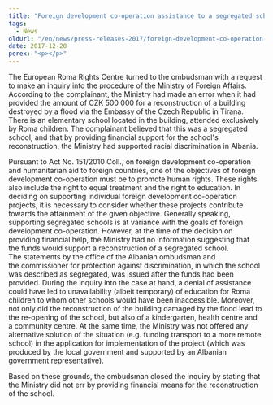 ```yaml
---
title: "Foreign development co-operation assistance to a segregated school"
tags:
  - News
oldUrl: "/en/news/press-releases-2017/foreign-development-co-operation-assistance-to-a-segregated-school/"
date: 2017-12-20
perex: "<p></p>"
---
```


<!-- imported from the old website -->

<p>The European Roma Rights Centre turned to the ombudsman with a request to make an inquiry into the procedure of the Ministry of Foreign Affairs. According to the complainant, the Ministry had made an error when it had provided the amount of CZK 500 000 for a reconstruction of a building destroyed by a flood via the Embassy of the Czech Republic in Tirana. There is an elementary school located in the building, attended exclusively by Roma children. The complainant believed that this was a segregated school, and that by providing financial support for the school's reconstruction, the Ministry had supported racial discrimination in Albania.</p> <p>Pursuant to Act No. 151/2010 Coll., on foreign development co-operation and humanitarian aid to foreign countries, one of the objectives of foreign development co-operation must be to promote human rights. These rights also include the right to equal treatment and the right to education. In deciding on supporting individual foreign development co-operation projects, it is necessary to consider whether these projects contribute towards the attainment of the given objective. Generally speaking, supporting segregated schools is at variance with the goals of foreign development co-operation. However, at the time of the decision on providing financial help, the Ministry had no information suggesting that the funds would support a reconstruction of a segregated school. The statements by the office of the Albanian ombudsman and the commissioner for protection against discrimination, in which the school was described as segregated, was issued after the funds had been provided. During the inquiry into the case at hand, a denial of assistance could have led to unavailability (albeit temporary) of education for Roma children to whom other schools would have been inaccessible. Moreover, not only did the reconstruction of the building damaged by the flood lead to the re-opening of the school, but also of a kindergarten, health centre and a community centre. At the same time, the Ministry was not offered any alternative solution of the situation (e.g. funding transport to a more remote school) in the application for implementation of the project (which was produced by the local government and supported by an Albanian government representative).</p> Based on these grounds, the ombudsman closed the inquiry by stating that the Ministry did not err by providing financial means for the reconstruction of the school.

